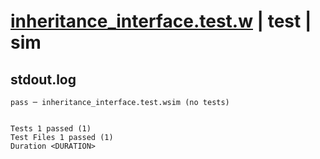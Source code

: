 # [inheritance_interface.test.w](../../../../../examples/tests/valid/inheritance_interface.test.w) | test | sim

## stdout.log
```log
pass ─ inheritance_interface.test.wsim (no tests)
 
 
Tests 1 passed (1)
Test Files 1 passed (1)
Duration <DURATION>
```


